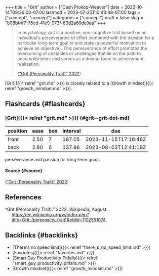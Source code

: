 +++
title = "Grit"
author = ["Cash Prokop-Weaver"]
date = 2022-10-14T09:36:00-07:00
lastmod = 2023-07-25T10:43:48-07:00
tags = ["concept", "concept"]
categories = ["concept"]
draft = false
slug = "b08bf4f7-76cd-41e9-973f-83d2a60de9aa"
+++

> In psychology, grit is a positive, non-cognitive trait based on an individual's perseverance of effort combined with the passion for a particular long-term goal or end state (a powerful motivation to achieve an objective). This perseverance of effort promotes the overcoming of obstacles or challenges that lie on the path to accomplishment and serves as a driving force in achievement realization.
>
> (<a href="#citeproc_bib_item_1">“Grit (Personality Trait)” 2022</a>)

[Grit]({{< relref "grit.md" >}}) is closely related to a [Growth mindset]({{< relref "growth_mindset.md" >}}).


## Flashcards {#flashcards}


### [Grit]({{< relref "grit.md" >}}) {#grit--grit-dot-md}

| position | ease | box | interval | due                  |
|----------|------|-----|----------|----------------------|
| front    | 2.50 | 7   | 187.05   | 2023-11-15T17:16:46Z |
| back     | 2.80 | 6   | 137.96   | 2023-08-03T12:41:19Z |

perseverance and passion for long-term goals


#### Source {#source}

(<a href="#citeproc_bib_item_1">“Grit (Personality Trait)” 2022</a>)

## References

<style>.csl-entry{text-indent: -1.5em; margin-left: 1.5em;}</style><div class="csl-bib-body">
  <div class="csl-entry"><a id="citeproc_bib_item_1"></a>“Grit (Personality Trait).” 2022. <i>Wikipedia</i>, August. <a href="https://en.wikipedia.org/w/index.php?title=Grit_(personality_trait)&oldid=1102551074">https://en.wikipedia.org/w/index.php?title=Grit_(personality_trait)&#38;oldid=1102551074</a>.</div>
</div>


## Backlinks {#backlinks}

-   [There's no speed limit]({{< relref "there_s_no_speed_limit.md" >}})
-   [Favorites]({{< relref "favorites.md" >}})
-   [Smart Guy Productivity Pitfalls]({{< relref "smart_guy_productivity_pitfalls.md" >}})
-   [Growth mindset]({{< relref "growth_mindset.md" >}})
